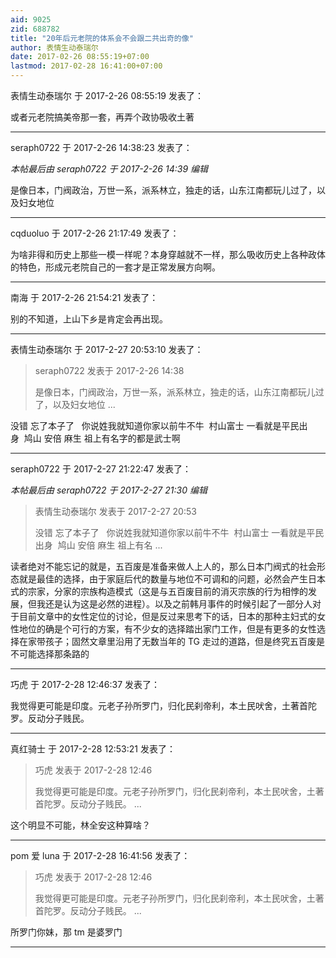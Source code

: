 ```yaml
---
aid: 9025
zid: 688782
title: "20年后元老院的体系会不会跟二共出奇的像"
author: 表情生动泰瑞尔
date: 2017-02-26 08:55:19+07:00
lastmod: 2017-02-28 16:41:00+07:00
---
```


表情生动泰瑞尔 于 2017-2-26 08:55:19 发表了：

或者元老院搞美帝那一套，再弄个政协吸收土著

---

seraph0722 于 2017-2-26 14:38:23 发表了：

_本帖最后由 seraph0722 于 2017-2-26 14:39 编辑_

是像日本，门阀政治，万世一系，派系林立，独走的话，山东江南都玩儿过了，以及妇女地位

---

cqduoluo 于 2017-2-26 21:17:49 发表了：

为啥非得和历史上那些一模一样呢？本身穿越就不一样，那么吸收历史上各种政体的特色，形成元老院自己的一套才是正常发展方向啊。

---

南海 于 2017-2-26 21:54:21 发表了：

别的不知道，上山下乡是肯定会再出现。

---

表情生动泰瑞尔 于 2017-2-27 20:53:10 发表了：

> seraph0722 发表于 2017-2-26 14:38
>
> 是像日本，门阀政治，万世一系，派系林立，独走的话，山东江南都玩儿过了，以及妇女地位 ...

没错 忘了本子了&nbsp; &nbsp;你说姓我就知道你家以前牛不牛&nbsp;&nbsp;村山富士 一看就是平民出身&nbsp;&nbsp;鸠山 安倍 麻生 祖上有名字的都是武士啊

---

seraph0722 于 2017-2-27 21:22:47 发表了：

_本帖最后由 seraph0722 于 2017-2-27 21:30 编辑_

> 表情生动泰瑞尔 发表于 2017-2-27 20:53
>
> 没错 忘了本子了&nbsp; &nbsp;你说姓我就知道你家以前牛不牛&nbsp;&nbsp;村山富士 一看就是平民出身&nbsp;&nbsp;鸠山 安倍 麻生 祖上有名 ...

读者绝对不能忘记的就是，五百废是准备来做人上人的，那么日本门阀式的社会形态就是最佳的选择，由于家庭后代的数量与地位不可调和的问题，必然会产生日本式的宗家，分家的宗族构造模式（这是与五百废目前的消灭宗族的行为相悖的发展，但我还是认为这是必然的进程）。以及之前韩月事件的时候引起了一部分人对于目前文章中的女性定位的讨论，但是反过来思考下的话，日本的那种主妇式的女性地位的确是个可行的方案，有不少女的选择踏出家门工作，但是有更多的女性选择在家带孩子；固然文章里沿用了无数当年的 TG 走过的道路，但是终究五百废是不可能选择那条路的

---

巧虎 于 2017-2-28 12:46:37 发表了：

我觉得更可能是印度。元老子孙所罗门，归化民刹帝利，本土民吠舍，土著首陀罗。反动分子贱民。

---

真红骑士 于 2017-2-28 12:53:21 发表了：

> 巧虎 发表于 2017-2-28 12:46
>
> 我觉得更可能是印度。元老子孙所罗门，归化民刹帝利，本土民吠舍，土著首陀罗。反动分子贱民。 ...

这个明显不可能，林全安这种算啥？

---

pom 爱 luna 于 2017-2-28 16:41:56 发表了：

> 巧虎 发表于 2017-2-28 12:46
>
> 我觉得更可能是印度。元老子孙所罗门，归化民刹帝利，本土民吠舍，土著首陀罗。反动分子贱民。 ...

所罗门你妹，那 tm 是婆罗门

---
